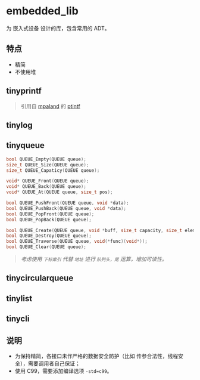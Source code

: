 # embedded_lib
为 嵌入式设备 设计的库，包含常用的 ADT。

## 特点

- 精简
- 不使用堆

## tinyprintf

> 引用自 [mpaland](https://github.com/mpaland) 的 [ptintf](https://github.com/mpaland/printf)

## tinylog



## tinyqueue

```C
bool QUEUE_Empty(QUEUE queue);
size_t QUEUE_Size(QUEUE queue);
size_t QUEUE_Capaticy(QUEUE queue);

void* QUEUE_Front(QUEUE queue);
void* QUEUE_Back(QUEUE queue);
void* QUEUE_At(QUEUE queue, size_t pos);

bool QUEUE_PushFront(QUEUE queue, void *data);
bool QUEUE_PushBack(QUEUE queue, void *data);
bool QUEUE_PopFront(QUEUE queue);
bool QUEUE_PopBack(QUEUE queue);

bool QUEUE_Create(QUEUE queue, void *buff, size_t capacity, size_t element_size);
bool QUEUE_Destroy(QUEUE queue);
bool QUEUE_Traverse(QUEUE queue, void(*func)(void*));
bool QUEUE_Clear(QUEUE queue);
```

> *考虑使用 `下标索引` 代替 `地址` 进行 `队列头，尾` 运算，增加可读性。*

## tinycircularqueue



## tinylist



## tinycli



## 说明

- 为保持精简，各接口未作严格的数据安全防护（比如 传参合法性，线程安全），需要调用者自己保证；
- 使用 C99，需要添加编译选项 `-std=c99`。
